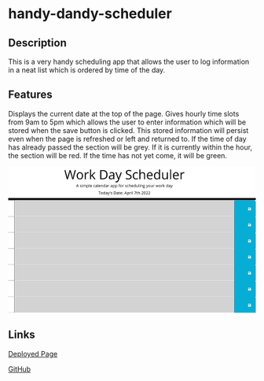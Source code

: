 # handy-dandy-scheduler

## Description

This is a very handy scheduling app that allows the user to log information in a neat list which is ordered by time of the day.


## Features

Displays the current date at the top of the page.
Gives hourly time slots from 9am to 5pm which allows the user to enter information which will be stored when the save button is clicked.
This stored information will persist even when the page is refreshed or left and returned to.
If the time of day has already passed the section will be grey. 
If it is currently within the hour, the section will be red.
If the time has not yet come, it will be green.

<img src="./assets/images/screenshot.png">

## Links


<a href="hhttps://vilas-izquierdo.github.io/handy-dandy-scheduler/">Deployed Page</a>

<a href="https://github.com/vilas-izquierdo/handy-dandy-scheduler">GitHub</a>